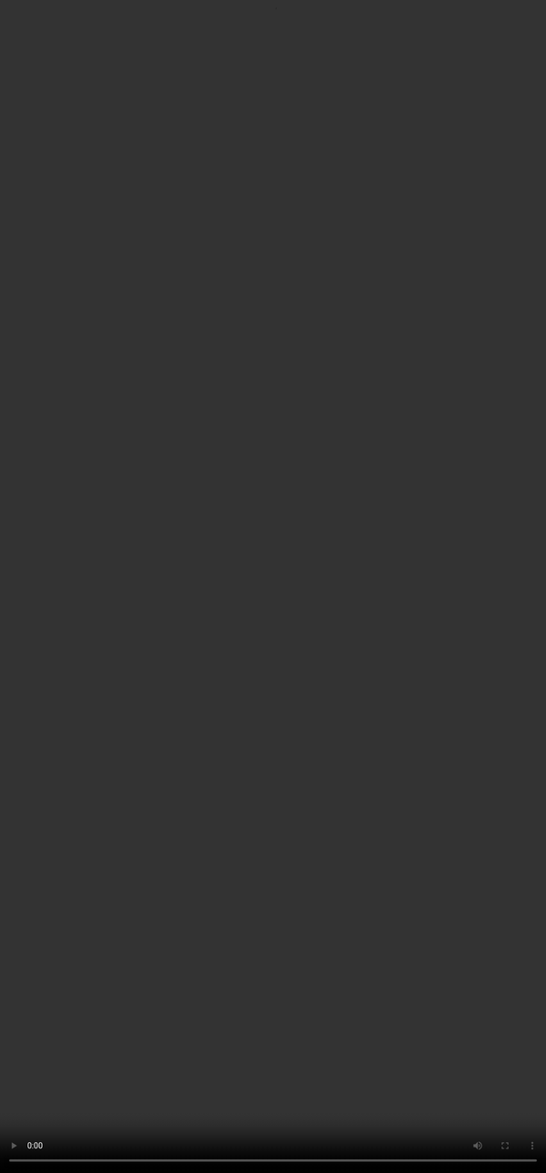 ## <span style=""color:#364BC9"">What are Complexity Axes?</span>
<video src="${COMPLEX_PROMPTING_VIDEO_5}" frameborder="0" allowfullscreen style="position: absolute; top: 0; left: 0; width: 100%; height: 100%; border: none; object-fit: cover;" controls="" controlslist="nodownload nofullscreen" style="width: 100%" />
:::tip
Complexity axes are the key tools for making prompts more cognitively challenging for AI models. They go beyond length, targeting logic, ambiguity, and interdependent instructions to reveal model limitations. Whether for SFT or benchmarking, these axes help simulate real-world task complexity and stress-test model capabilities.
:::

***
<img height="400" width="700" src="${COMPLEX_PROMPTING_IMAGE_2}" />